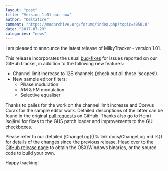 ```yaml
---
layout: "post"
title: "Version 1.01 out now"
author: "Deltafire"
comment: "https://modarchive.org/forums/index.php?topic=4050.0"
date: "2017-07-29"
categories: "news"
---
```


I am pleased to announce the latest release of MilkyTracker - version 1.01.

This release incorporates the usual [bug-fixes][gitissues] for issues reported on our GitHub tracker, in addition to the following new features:

* Channel limit increase to 128 channels (check out all those 'scopes!).
* New sample editor filters:
    *  Phase modulation
    *  AM & FM modulation
    *  Selective equaliser

Thanks to pailes for the work on the channel limit increase and Corvus Corax for the sample editor work. Detailed descriptions of the latter can be found in the original [pull requests][gitpull] on GitHub. Thanks also go to Henri Isojärvi for fixes to the GUS patch loader and improvements to the GUI checkboxes.

Please refer to our detailed [ChangeLog]({% link docs/ChangeLog.md %}) for details of the changes since the previous release. Head over to the [GitHub release page][gitrel] to obtain the OSX/Windows binaries, or the source code to build your own.

Happy tracking!

[gitrel]: https://github.com/milkytracker/MilkyTracker/releases/tag/v1.01.00
[gitpull]: https://github.com/milkytracker/MilkyTracker/pulls?q=is%3Apr+is%3Aclosed
[gitissues]: https://github.com/milkytracker/MilkyTracker/issues?q=is%3Aissue+is%3Aclosed
